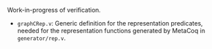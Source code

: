 

Work-in-progress of verification. 

- ``graphCRep.v``: Generic definition for the representation predicates, needed for the representation functions generated by MetaCoq in ``generator/rep.v``.

